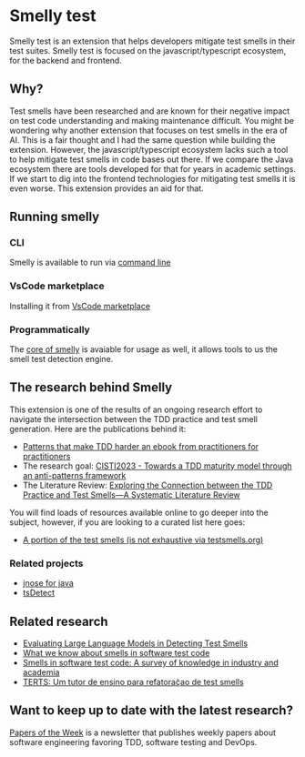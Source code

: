 # Smelly test

Smelly test is an extension that helps developers mitigate test smells in their test suites. Smelly test is focused on the
javascript/typescript ecosystem, for the backend and frontend.

## Why?

Test smells have been researched and are known for their negative impact on test code understanding and making maintenance
difficult. You might be wondering why another extension that focuses on test smells in the era of AI. This is a fair thought and
I had the same question while building the extension. However, the javascript/typescript ecosystem lacks such a tool to
help mitigate test smells in code bases out there. If we compare the Java ecosystem there are tools developed for that
for years in academic settings. If we start to dig into the frontend technologies for mitigating test smells it is even
worse. This extension provides an aid for that.

## Running smelly

### CLI

Smelly is available to run via [command line](https://github.com/marabesi/smelly-test/tree/main/cli)

### VsCode marketplace

Installing it from [VsCode marketplace](https://marketplace.visualstudio.com/items?itemName=marabesi.smelly-test)

### Programmatically

The [core of smelly](https://github.com/marabesi/smelly-test/tree/main/detector) is avaiable for usage as well, it allows tools to us the smell test detection engine.

## The research behind Smelly

This extension is one of the results of an ongoing research effort to navigate the intersection between the TDD
practice and test smell generation. Here are the publications behind it:

- [Patterns that make TDD harder an ebook from practitioners for practitioners](https://info.codurance.com/es/antipatrones-de-tdd-ebook)
- The research goal: [CISTI2023 - Towards a TDD maturity model through an anti-patterns framework](https://github.com/marabesi/publications/blob/main/preprint-towards-a-tdd-maturity-model-through-an-anti-patterns-framework-cisti-2023.pdf)
- The Literature Review: [Exploring the Connection between the TDD Practice and Test Smells—A Systematic Literature Review](https://github.com/marabesi/publications/blob/main/exploring-the-connection-between-the-tdd-practice-and-test-smells-a-systematic-literature-review.pdf)

You will find loads of resources available online to go deeper into the subject, however, if you are looking to
a curated list here goes:

- [A portion of the test smells (is not exhaustive via testsmells.org)](https://testsmells.org/pages/testsmells.html)

### Related projects

- [jnose for java](https://github.com/arieslab/jnose)
- [tsDetect](https://github.com/TestSmells/TSDetect)

## Related research

- [Evaluating Large Language Models in Detecting Test Smells](https://www.researchgate.net/publication/385118360_Evaluating_Large_Language_Models_in_Detecting_Test_Smells)
- [What we know about smells in software test code](https://pureadmin.qub.ac.uk/ws/portalfiles/portal/178657249/What_we_know_testing_embedded_SW_Nov_24.pdf)
- [Smells in software test code: A survey of knowledge in industry and academia](https://pureadmin.qub.ac.uk/ws/portalfiles/portal/178889150/MLR_Smells_in_test_code_Dec_9.pdf)
- [TERTS: Um tutor de ensino para refatoraç̃ao de test smells](https://www.researchgate.net/profile/Ivan-Machado-2/publication/382613188_TERTS_Um_tutor_de_ensino_para_refatoracao_de_test_smells/links/66e4044bb1606e24c2267715/TERTS-Um-tutor-de-ensino-para-refatoracao-de-test-smells.pdf)

## Want to keep up to date with the latest research?

[Papers of the Week](https://www.linkedin.com/newsletters/papers-of-the-week-6956357330917564416) is a newsletter that publishes weekly papers about software engineering favoring TDD, software testing and DevOps.
